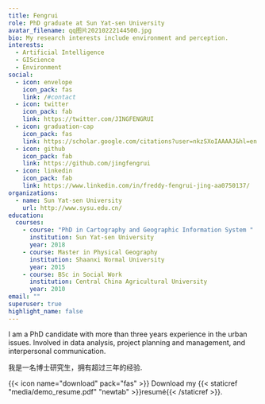 ```yaml
---
title: Fengrui
role: PhD graduate at Sun Yat-sen University
avatar_filename: qq图片20210222144500.jpg
bio: My research interests include environment and perception.
interests:
  - Artificial Intelligence
  - GIScience
  - Environment
social:
  - icon: envelope
    icon_pack: fas
    link: /#contact
  - icon: twitter
    icon_pack: fab
    link: https://twitter.com/JINGFENGRUI
  - icon: graduation-cap
    icon_pack: fas
    link: https://scholar.google.com/citations?user=nkzSXoIAAAAJ&hl=en
  - icon: github
    icon_pack: fab
    link: https://github.com/jingfengrui
  - icon: linkedin
    icon_pack: fab
    link: https://www.linkedin.com/in/freddy-fengrui-jing-aa0750137/
organizations:
  - name: Sun Yat-sen University
    url: http://www.sysu.edu.cn/
education:
  courses:
    - course: "PhD in Cartography and Geographic Information System "
      institution: Sun Yat-sen University
      year: 2018
    - course: Master in Physical Geography
      institution: Shaanxi Normal University
      year: 2015
    - course: BSc in Social Work
      institution: Central China Agricultural University
      year: 2010
email: ""
superuser: true
highlight_name: false
---
```

I am a PhD candidate with more than three years experience in the urban issues. Involved in data analysis, project planning and management, and interpersonal communication.

我是一名博士研究生，拥有超过三年的经验.

{{< icon name="download" pack="fas" >}} Download my {{< staticref "media/demo_resume.pdf" "newtab" >}}resumé{{< /staticref >}}.